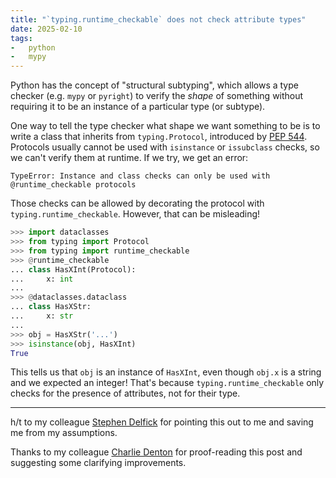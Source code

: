 ```yaml
---
title: "`typing.runtime_checkable` does not check attribute types"
date: 2025-02-10
tags:
-   python
-   mypy
---
```


Python has the concept of "structural subtyping",
which allows a type checker (e.g. `mypy` or `pyright`)
to verify the *shape* of something
without requiring it to be an instance of a particular type
(or subtype).

One way to tell the type checker what shape we want something to be
is to write a class that inherits from `typing.Protocol`,
introduced by [PEP 544](https://peps.python.org/pep-0544/).
Protocols usually cannot be used with `isinstance` or `issubclass` checks,
so we can't verify them at runtime.
If we try, we get an error:

```pytb
TypeError: Instance and class checks can only be used with @runtime_checkable protocols
```

Those checks can be allowed
by decorating the protocol with `typing.runtime_checkable`.
However, that can be misleading!

```python
>>> import dataclasses
>>> from typing import Protocol
>>> from typing import runtime_checkable
>>> @runtime_checkable
... class HasXInt(Protocol):
...     x: int
...
>>> @dataclasses.dataclass
... class HasXStr:
...     x: str
...
>>> obj = HasXStr('...')
>>> isinstance(obj, HasXInt)
True
```

This tells us that `obj` is an instance of `HasXInt`,
even though `obj.x` is a string and we expected an integer!
That's because `typing.runtime_checkable`
only checks for the presence of attributes,
not for their type.

---

h/t to my colleague [Stephen Delfick](https://delfick.com)
for pointing this out to me
and saving me from my assumptions.

Thanks to my colleague [Charlie Denton](https:/meshy.co.uk)
for proof-reading this post
and suggesting some clarifying improvements.
